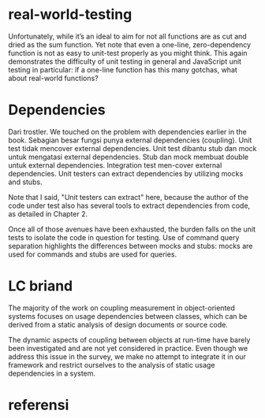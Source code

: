 
# real-world-testing
Unfortunately, while it’s an ideal to aim for not all functions are as cut and dried as the
sum function. Yet note that even a one-line, zero-dependency function is not as easy to
unit-test properly as you might think. This again demonstrates the difficulty of unit
testing in general and JavaScript unit testing in particular: if a one-line function has this
many gotchas, what about real-world functions?

# Dependencies
Dari trostler. 
We touched on the problem with dependencies earlier in the book. 
Sebagian besar fungsi punya external dependencies (coupling).
Unit test tidak mencover external dependencies.
Unit test dibantu stub dan mock untuk mengatasi external dependencies.
Stub dan mock membuat double untuk external dependencies.
Integration test men-cover external dependencies.
Unit testers can extract dependencies by utilizing mocks and stubs. 

Note that I said, "Unit testers can extract" here, because the author of the code under test also has several tools to extract dependencies from code, as detailed in Chapter 2. 

Once all of those avenues have been exhausted, the burden falls on the unit tests to isolate the code in question for testing.
Use of command query separation highlights the differences between mocks and stubs:
mocks are used for commands and stubs are used for queries.

# LC briand
The majority of the work on coupling measurement in object-oriented systems focuses on usage dependencies between classes, which can be derived from a static analysis of design documents or source code. 

The dynamic aspects of coupling between objects at run-time have barely been investigated and are not yet considered in practice. Even though we address this issue in the survey, we make no attempt to integrate it in our framework and restrict ourselves to the analysis of static usage dependencies in a system.
# referensi 